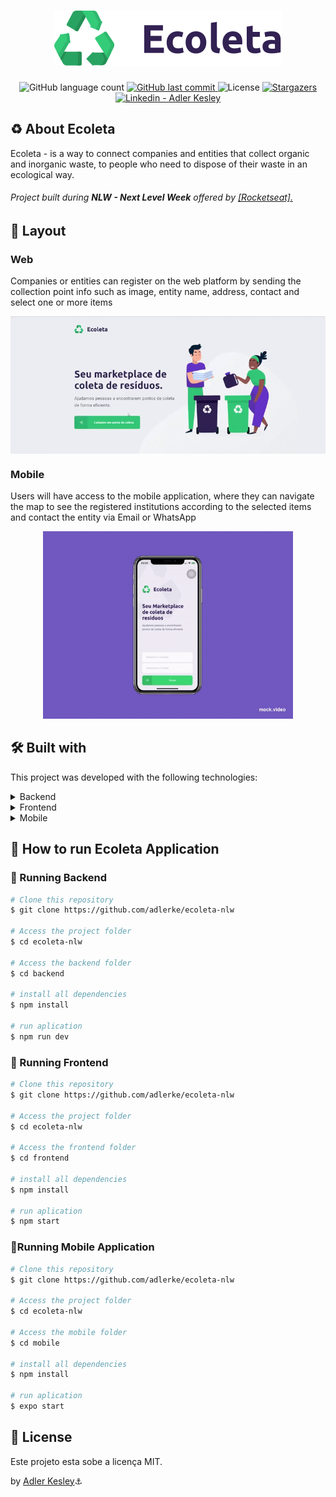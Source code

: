 
<h1 align="center">
    <img alt="NextLevelWeek" title="#NextLevelWeek" src="./assets/ecoleta.svg" />
</h1>

<p align="center">
  <img alt="GitHub language count" src="https://img.shields.io/github/languages/count/adlerke/ecoleta-nlw?style=for-the-badge">  
  <a href="https://github.com/adlerke/ecoleta-nlw/commits/master">
    <img alt="GitHub last commit" src="https://img.shields.io/github/last-commit/adlerke/ecoleta-nlw?style=for-the-badge">
  </a>
  <img alt="License" src="https://img.shields.io/badge/license-MIT-brightgreen?style=for-the-badge">
   <a href="https://github.com/adlerke/ecoleta-nlw/stargazers">
    <img alt="Stargazers" src="https://img.shields.io/github/stars/adlerke/ecoleta-nlw?style=for-the-badge">
  </a>
<a href="https://www.linkedin.com/in/adler-kesley-34b09511b/" target="_blank" >
  <img alt="Linkedin - Adler Kesley" src="https://img.shields.io/badge/Linkedin--%23F8952D?style=for-the-badge&logo=linkedin">
</a>

</p>


## ♻️ About Ecoleta

Ecoleta - is a way to connect companies and entities that collect organic and inorganic waste, to people who need to dispose of their waste in an ecological way.

<h6>Project built during <strong>NLW - Next Level Week</strong> offered by <a href="https://rocketseat.com.br/">[Rocketseat].</a></h6>

## 🎨 Layout

### Web
  Companies or entities can register on the web platform by sending the collection point info such as image, entity name, address, contact and select one or more items 

<p align="center" style="display: flex; align-items: flex-start; justify-content: center;">
  <img alt="NextLevelWeek" title="#NextLevelWeek" src="./assets/frontend.gif" width="600px">
</p>

### Mobile

Users will have access to the mobile application, where they can navigate the map to see the registered institutions according to the selected items and contact the entity via Email or WhatsApp

<p align="center">
  <img alt="NextLevelWeek" title="#NextLevelWeek" src="./assets/mock_mobile.gif" width="400px" />
</p>


## 🛠 Built with

This project was developed with the following technologies:

<details>
  <summary>Backend</summary>

-   [Node.js](https://nodejs.org/)
-   [Express](https://expressjs.com/)
-   [Typescript](https://www.typescriptlang.org/)
-   [TS-Node-Dev](https://www.npmjs.com/package/ts-node-dev)
-   [Celebrate](https://github.com/arb/celebrate)
-   [Cors](https://www.npmjs.com/package/cors)
-   [ESLint](https://eslint.org/)
-   [Prettier](https://prettier.io/)
-   [VS Code](https://code.visualstudio.com/)

</details>

<details>
  <summary>Frontend</summary>

-   [React](https://pt-br.reactjs.org/)
-   [Typescript](https://www.typescriptlang.org/)
-   [Axios](https://www.npmjs.com/package/axios)
-   [React Dropzone](https://github.com/react-dropzone/react-dropzone)
-   [React Icons](https://react-icons.netlify.com/#/)
-   [Leaflet](https://leafletjs.com/)
-   [React Leaflet](https://react-leaflet.js.org/)
-   [ESLint](https://eslint.org/)
-   [Prettier](https://prettier.io/)
-   [VS Code](https://code.visualstudio.com/)

</details>

<details>
  <summary>Mobile</summary>

-   [React](https://pt-br.reactjs.org/)
-   [React Native](https://reactnative.dev/)
-   [Expo](https://expo.io/learn)
-   [Typescript](https://www.typescriptlang.org/)
-   [React Navigation](https://reactnavigation.org/)
-   [Axios](https://www.npmjs.com/package/axios)
-   [Expo Google Fonts](https://github.com/expo/google-fonts)
-   [Expo Location](https://docs.expo.io/versions/latest/sdk/location/)
-   [Expo Mail Composer](https://docs.expo.io/versions/latest/sdk/mail-composer/)
-   [React Native Picker Select](https://www.npmjs.com/package/react-native-picker-select)
-   [ESLint](https://eslint.org/)
-   [Prettier](https://prettier.io/)
-   [VS Code](https://code.visualstudio.com/)

</details>



## 🚀 How to run Ecoleta Application

### 🎲 Running Backend

```bash
# Clone this repository
$ git clone https://github.com/adlerke/ecoleta-nlw

# Access the project folder
$ cd ecoleta-nlw

# Access the backend folder
$ cd backend

# install all dependencies
$ npm install

# run aplication
$ npm run dev

```

### 🧭 Running Frontend

```bash
# Clone this repository
$ git clone https://github.com/adlerke/ecoleta-nlw

# Access the project folder
$ cd ecoleta-nlw

# Access the frontend folder
$ cd frontend

# install all dependencies
$ npm install

# run aplication
$ npm start

```

### 📱Running Mobile Application

```bash
# Clone this repository
$ git clone https://github.com/adlerke/ecoleta-nlw

# Access the project folder
$ cd ecoleta-nlw

# Access the mobile folder
$ cd mobile

# install all dependencies
$ npm install

# run aplication
$ expo start

```

## 📝 License

Este projeto esta sobe a licença MIT.

by  [Adler Kesley](https://www.linkedin.com/in/adler-kesley-34b09511b)⚓

[nodejs]: https://nodejs.org/
[typescript]: https://www.typescriptlang.org/
[expo]: https://expo.io/
[reactjs]: https://reactjs.org
[rn]: https://facebook.github.io/react-native/
[yarn]: https://yarnpkg.com/
[vscode]: https://code.visualstudio.com/
[vceditconfig]: https://marketplace.visualstudio.com/items?itemName=EditorConfig.EditorConfig
[license]: https://opensource.org/licenses/MIT
[vceslint]: https://marketplace.visualstudio.com/items?itemName=dbaeumer.vscode-eslint
[prettier]: https://marketplace.visualstudio.com/items?itemName=esbenp.prettier-vscode
[rs]: https://rocketseat.com.br
